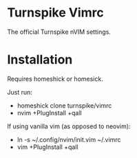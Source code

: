 # Turnspike Vimrc
The official Turnspike nVIM settings.

# Installation

Requires homeshick or homesick.

Just run:
  * homeshick clone turnspike/vimrc
  * nvim +PlugInstall +qall

If using vanilla vim (as opposed to neovim):
  * ln -s ~/.config/nvim/init.vim ~/.vimrc
  * vim +PlugInstall +qall

